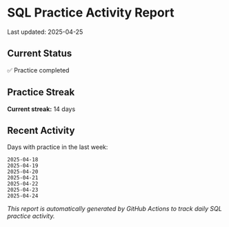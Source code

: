 # SQL Practice Activity Report

Last updated: 2025-04-25

## Current Status

✅ Practice completed

## Practice Streak

**Current streak:** 14 days

## Recent Activity

Days with practice in the last week:

```
2025-04-18
2025-04-19
2025-04-20
2025-04-21
2025-04-22
2025-04-23
2025-04-24
```

*This report is automatically generated by GitHub Actions to track daily SQL practice activity.*
